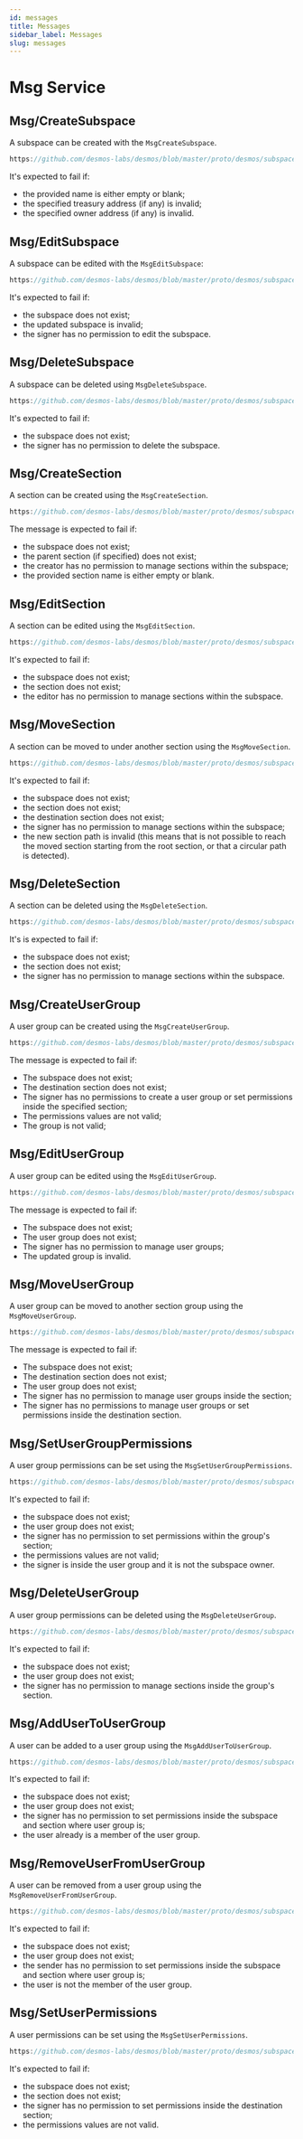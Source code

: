 ```yaml
---
id: messages
title: Messages
sidebar_label: Messages
slug: messages
---
```


# Msg Service

## Msg/CreateSubspace
A subspace can be created with the `MsgCreateSubspace`.

```js reference
https://github.com/desmos-labs/desmos/blob/master/proto/desmos/subspaces/v2/msgs.proto#L65-L75 
```

It's expected to fail if:
* the provided name is either empty or blank;
* the specified treasury address (if any) is invalid;
* the specified owner address (if any) is invalid.

## Msg/EditSubspace
A subspace can be edited with the `MsgEditSubspace`:

```js reference
https://github.com/desmos-labs/desmos/blob/master/proto/desmos/subspaces/v2/msgs.proto#L85-L100 
```

It's expected to fail if:
* the subspace does not exist;
* the updated subspace is invalid;
* the signer has no permission to edit the subspace.

## Msg/DeleteSubspace
A subspace can be deleted using `MsgDeleteSubspace`.

```js reference
https://github.com/desmos-labs/desmos/blob/master/proto/desmos/subspaces/v2/msgs.proto#L105-115 
```

It's expected to fail if:
* the subspace does not exist;
* the signer has no permission to delete the subspace.

## Msg/CreateSection
A section can be created using the `MsgCreateSection`.

```js reference
https://github.com/desmos-labs/desmos/blob/master/proto/desmos/subspaces/v2/msgs.proto#L122-L141 
```

The message is expected to fail if:
* the subspace does not exist;
* the parent section (if specified) does not exist;
* the creator has no permission to manage sections within the subspace;
* the provided section name is either empty or blank.

## Msg/EditSection
A section can be edited using the `MsgEditSection`.

```js reference
https://github.com/desmos-labs/desmos/blob/master/proto/desmos/subspaces/v2/msgs.proto#L156-L179 
```

It's expected to fail if:
* the subspace does not exist;
* the section does not exist;
* the editor has no permission to manage sections within the subspace.

## Msg/MoveSection
A section can be moved to under another section using the `MsgMoveSection`.

```js reference
https://github.com/desmos-labs/desmos/blob/master/proto/desmos/subspaces/v2/msgs.proto#L184-L207 
```

It's expected to fail if:
* the subspace does not exist;
* the section does not exist;
* the destination section does not exist;
* the signer has no permission to manage sections within the subspace;
* the new section path is invalid (this means that is not possible to reach the moved section starting from the root section, or that a circular path is detected).

## Msg/DeleteSection
A section can be deleted using the `MsgDeleteSection`.

```js reference
https://github.com/desmos-labs/desmos/blob/master/proto/desmos/subspaces/v2/msgs.proto#L212-L224 
```

It's is expected to fail if:
* the subspace does not exist;
* the section does not exist;
* the signer has no permission to manage sections within the subspace.

## Msg/CreateUserGroup
A user group can be created using the `MsgCreateUserGroup`.

```js reference
https://github.com/desmos-labs/desmos/blob/master/proto/desmos/subspaces/v2/msgs.proto#L235-L261 
```

The message is expected to fail if:
* The subspace does not exist;
* The destination section does not exist;
* The signer has no permissions to create a user group or set permissions inside the specified section;
* The permissions values are not valid;
* The group is not valid;

## Msg/EditUserGroup
A user group can be edited using the `MsgEditUserGroup`.

```js reference
https://github.com/desmos-labs/desmos/blob/master/proto/desmos/subspaces/v2/msgs.proto#L271-L293
```

The message is expected to fail if:
* The subspace does not exist;
* The user group does not exist;
* The signer has no permission to manage user groups;
* The updated group is invalid.

## Msg/MoveUserGroup
A user group can be moved to another section group using the `MsgMoveUserGroup`.

```js reference
https://github.com/desmos-labs/desmos/blob/master/proto/desmos/subspaces/v2/msgs.proto#L298-L317
```

The message is expected to fail if:
* The subspace does not exist;
* The destination section does not exist;
* The user group does not exist;
* The signer has no permission to manage user groups inside the section;
* The signer has no permissions to manage user groups or set permissions inside the destination section.

## Msg/SetUserGroupPermissions
A user group permissions can be set using the `MsgSetUserGroupPermissions`.

```js reference
https://github.com/desmos-labs/desmos/blob/master/proto/desmos/subspaces/v2/msgs.proto#L326-L347
```

It's expected to fail if:
* the subspace does not exist;
* the user group does not exist;
* the signer has no permission to set permissions within the group's section;
* the permissions values are not valid;
* the signer is inside the user group and it is not the subspace owner.

## Msg/DeleteUserGroup
A user group permissions can be deleted using the `MsgDeleteUserGroup`.

```js reference
https://github.com/desmos-labs/desmos/blob/master/proto/desmos/subspaces/v2/msgs.proto#L353-L369
```

It's expected to fail if:
* the subspace does not exist;
* the user group does not exist;
* the signer has no permission to manage sections inside the group's section.

## Msg/AddUserToUserGroup
A user can be added to a user group using the `MsgAddUserToUserGroup`.

```js reference
https://github.com/desmos-labs/desmos/blob/master/proto/desmos/subspaces/v2/msgs.proto#L376-L396
```

It's expected to fail if:
* the subspace does not exist;
* the user group does not exist;
* the signer has no permission to set permissions inside the subspace and section where user group is;
* the user already is a member of the user group.

## Msg/RemoveUserFromUserGroup
A user can be removed from a user group using the `MsgRemoveUserFromUserGroup`.

```js reference
https://github.com/desmos-labs/desmos/blob/master/proto/desmos/subspaces/v2/msgs.proto#L402-L422
```

It's expected to fail if:
* the subspace does not exist;
* the user group does not exist;
* the sender has no permission to set permissions inside the subspace and section where user group is;
* the user is not the member of the user group.

## Msg/SetUserPermissions
A user permissions can be set using the `MsgSetUserPermissions`.

```js reference
https://github.com/desmos-labs/desmos/blob/master/proto/desmos/subspaces/v2/msgs.proto#L430-L454
```

It's expected to fail if:
* the subspace does not exist;
* the section does not exist;
* the signer has no permission to set permissions inside the destination section;
* the permissions values are not valid.